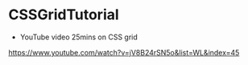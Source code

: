 # CSSGridTutorial

- YouTube video 25mins on CSS grid

https://www.youtube.com/watch?v=jV8B24rSN5o&list=WL&index=45
